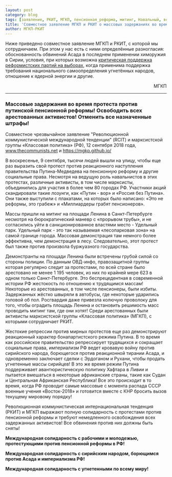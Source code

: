 ```yaml
---
layout: post
category: blog
tags: [заявление, РКИТ, МГКП, пенсионная_реформа, митинг, Навальный, всеобщая_забастовка, Единый_Фронт, Репрессии, RCIT, Империализм, Сирия]
title: 'Совместное заявление МГКП и РКИТ о массовых задержаниях во время протеста против пенсионной реформы'
author: МГКП-РКИТ
---
```


Ниже приведено совместное заявление МГКП и РКИТ, с которой мы сотрудничаем. При этом у нас есть с ними определённые разногласия: обоснованность обвинений Асада в последнем применении химоружия в Сирии, условия, при которых возможна [критическая поддержка реформистских партий на выборах](https://mgkp.github.io/blog/2018/03/16/elections), когда применима поддержка требования национального самоопределения угнетённых народов, отношение к ядерной энергии и другие.

<p style="text-align: right;">МГКП</p>

<hr/>

### Массовые задержания во время протеста против путинской пенсионной реформы! Освободить всех арестованных активистов! Отменить все назначенные штрафы!

Совместное чрезвычайное заявление "Революционной коммунистической международной тенденции" (RCIT) и марксистской группы «Классовая политика» (РФ), 12 сентября 2018 года, www.thecommunists.net и https://mgkp.github.io/

В воскресенье, 9 сентября, тысячи людей вышли на улицу, чтобы еще раз выразить свой протест против реакционного наступления правительства Путина-Медведева на пенсионную реформу и другие социальные права. Несмотря на ведущую роль навальнистов в этих протестах, различные активисты, в том числе марксисты, объединились для участия в более чем 80 городах РФ. Участники акций скандировали такие лозунги, как «Путин - вор» и «Россия без Путина». Они также выступили с плакатами, на которых было написано: «Это не реформы, это грабеж» и «Миллиардеры грабят пенсионеров».

Массы пришли на митинг на площади Ленина в Санкт-Петербурге несмотря на бюрократический маневр с «прорывом трубы», и не согласились уйти в санкционированное властями место - Удельный парк. Удельный парк - это так называемая «лесопарковая зона» на самой границе города. Массовая демонстрация там немного более эффективна, чем демонстрация в лесу. Следовательно, этот протест был также против произвола буржуазного государства.

Демонстранты на площади Ленина были встречены грубой силой со стороны полиции. По данным ОВД-инфо, правозащитной группы которая регулярно следит за протестами, по всей стране было арестовано не менее 1 195 человек, из них по крайней мере 623 в одном только Санкт-Петербурге. Это беспрецедентная в современной истории РФ жестокость по отношению к трудящимся массам! Некоторые из арестованных, в том числе пенсионеры, были избиты. Задержанных жёстко швыряли в автобусы, где некоторые ударились головой об пол. Росгвардия даже привезла колючую проволоку для того, чтобы оградить площадь Ленина и остановить решимость масс проводить митинг там, где они хотят! Среди арестованных были активисты марксистской группы «Классовая политика» (МГКП), с которыми сотрудничает РКИТ.

Жестокие репрессии против мирных протестов еще раз демонстрируют реакционный характер бонапартистского режима Путина. В то время как российское правительство репрессирует трудящихся и сокращает социальные права, империализм РФ ведет кровавую войну против сирийского народа, борющегося против реакционной тирании Асада, и одновременно заключает сделки с Эрдоганом и Рухани, чтобы продать угнетенные массы сирийцев! В это же время режим Путина поддерживает авантюристическую политику Хафтара в Ливии и пытается вмешаться в некоторые африканские страны, такие как Судан и Центральная Африканская Республика! Все это происходит в то время, когда РФ проводит самые массовые с момента распада СССР военные учения «Восток-2018» и готовится вместе с КНР бросить вызов текущему мировому порядку!

Революционная коммунистическая интернациональная тенденция (РКИТ) и МГКП выражают полную солидарность с протестами против пенсионной реформы и требуют немедленного освобождения всех задержанных активистов! Все обвинения против них должны быть сняты!

**Международная солидарность с рабочими и молодежью, протестующими против пенсионной реформы в РФ!**

**Международная солидарность с сирийским народом, борющимся против Асада и империализма РФ!**

**Международная солидарность с угнетенными по всему миру!**